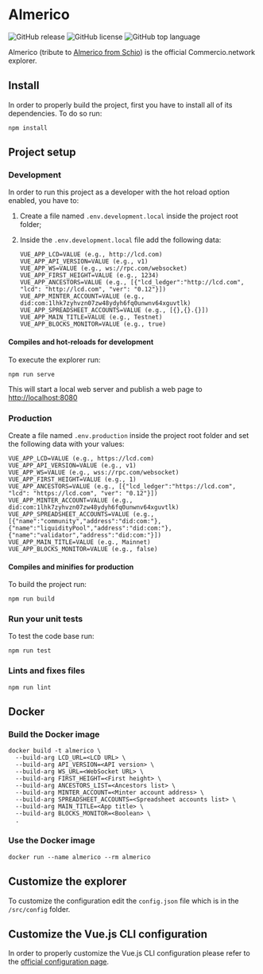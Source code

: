 # Almerico

![GitHub release](https://img.shields.io/github/release/commercionetwork/almerico?color=green)
![GitHub license](https://img.shields.io/github/license/commercionetwork/almerico?color=blue)
![GitHub top language](https://img.shields.io/github/languages/top/commercionetwork/almerico?color=yellow)

Almerico (tribute to [Almerico from Schio](https://it.wikipedia.org/wiki/Almerico_da_Schio))
is the official Commercio.network explorer.

## Install

In order to properly build the project, first you have to install all of its dependencies.
To do so run:

```shell
npm install
```

## Project setup

### Development

In order to run this project as a developer with the hot reload option enabled,
you have to:

1. Create a file named `.env.development.local` inside the project root folder;
2. Inside the `.env.development.local` file add the following data:

    ```env
    VUE_APP_LCD=VALUE (e.g., http://lcd.com)
    VUE_APP_API_VERSION=VALUE (e.g., v1)
    VUE_APP_WS=VALUE (e.g., ws://rpc.com/websocket)
    VUE_APP_FIRST_HEIGHT=VALUE (e.g., 1234)
    VUE_APP_ANCESTORS=VALUE (e.g., [{"lcd_ledger":"http://lcd.com", "lcd": "http://lcd.com", "ver": "0.12"}])
    VUE_APP_MINTER_ACCOUNT=VALUE (e.g., did:com:1lhk7zyhvzn07zw48ydyh6fq0unwnv64xguvtlk)
    VUE_APP_SPREADSHEET_ACCOUNTS=VALUE (e.g., [{},{}.{}])
    VUE_APP_MAIN_TITLE=VALUE (e.g., Testnet)
    VUE_APP_BLOCKS_MONITOR=VALUE (e.g., true)
    ```

#### Compiles and hot-reloads for development

To execute the explorer run:

```shell
npm run serve
```

This will start a local web server and publish a web page to <http://localhost:8080>

### Production

Create a file named `.env.production` inside the project root folder
and set the following data with your values:

```env
VUE_APP_LCD=VALUE (e.g., https://lcd.com)
VUE_APP_API_VERSION=VALUE (e.g., v1)
VUE_APP_WS=VALUE (e.g., wss://rpc.com/websocket)
VUE_APP_FIRST_HEIGHT=VALUE (e.g., 1)
VUE_APP_ANCESTORS=VALUE (e.g., [{"lcd_ledger":"https://lcd.com", "lcd": "https://lcd.com", "ver": "0.12"}])
VUE_APP_MINTER_ACCOUNT=VALUE (e.g., did:com:1lhk7zyhvzn07zw48ydyh6fq0unwnv64xguvtlk)
VUE_APP_SPREADSHEET_ACCOUNTS=VALUE (e.g., [{"name":"community","address":"did:com:"},{"name":"liquidityPool","address":"did:com:"},{"name":"validator","address":"did:com:"}])
VUE_APP_MAIN_TITLE=VALUE (e.g., Mainnet)
VUE_APP_BLOCKS_MONITOR=VALUE (e.g., false)
```

#### Compiles and minifies for production

To build the project run:

```shell
npm run build
```

### Run your unit tests

To test the code base run:

```shell
npm run test
```

### Lints and fixes files

```shell
npm run lint
```

## Docker

### Build the Docker image

```shell
docker build -t almerico \
  --build-arg LCD_URL=<LCD URL> \
  --build-arg API_VERSION=<API version> \
  --build-arg WS_URL=<WebSocket URL> \
  --build-arg FIRST_HEIGHT=<First height> \
  --build-arg ANCESTORS_LIST=<Ancestors list> \
  --build-arg MINTER_ACCOUNT=<Minter account address> \
  --build-arg SPREADSHEET_ACCOUNTS=<Spreadsheet accounts list> \
  --build-arg MAIN_TITLE=<App title> \
  --build-arg BLOCKS_MONITOR=<Boolean> \
  .
```

### Use the Docker image

```shell
docker run --name almerico --rm almerico
```

## Customize the explorer

To customize the configuration edit the `config.json` file
which is in the `/src/config` folder.

## Customize the Vue.js CLI configuration

In order to properly customize the Vue.js CLI configuration
please refer to the [official configuration page](https://cli.vuejs.org/config/).
